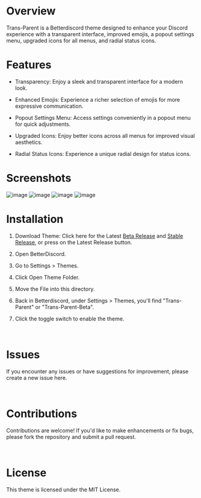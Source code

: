 
# Overview
Trans-Parent is a Betterdiscord theme designed to enhance your Discord experience with a transparent interface, improved emojis, a popout settings menu, upgraded icons for all menus, and radial status icons.

# Features

+ Transparency: Enjoy a sleek and transparent interface for a modern look.

+ Enhanced Emojis: Experience a richer selection of emojis for more expressive communication.

+ Popout Settings Menu: Access settings conveniently in a popout menu for quick adjustments.

+ Upgraded Icons: Enjoy better icons across all menus for improved visual aesthetics.

+ Radial Status Icons: Experience a unique radial design for status icons.



# Screenshots

![image](https://github.com/K3NOXOFFICIAL/Trans-Parent/assets/46091052/236eeae6-0b89-4194-8aa4-4b5af16dbe9b)
![image](https://github.com/K3NOXOFFICIAL/Trans-Parent/assets/46091052/9375b8da-28d2-490a-8e00-22e3cc6bf68d)
![image](https://github.com/K3NOXOFFICIAL/Trans-Parent/assets/46091052/8f862bf4-0958-4d62-ae22-4e43651cabbf)
![image](https://github.com/K3NOXOFFICIAL/Trans-Parent/assets/46091052/17365a9e-a572-4546-b6bf-d314f72c2eae)

# Installation


1.  Download Theme: Click here for the Latest [Beta Release](https://github.com/k3noxofficial/Trans-Parent/releases/latest/download/Trans-Parent-Beta.theme.css) and [Stable Release](https://github.com/k3noxofficial/Trans-Parent/releases/latest/download/Trans-Parent.theme.css), or press on the Latest Release button.

1.  Open BetterDiscord.

2. Go to Settings > Themes.

3. Click Open Theme Folder.

4. Move the File into this directory.

5. Back in Betterdiscord, under Settings > Themes, you'll find "Trans-Parent" or "Trans-Parent-Beta".

6. Click the toggle switch to enable the theme.
<br>

# Issues
If you encounter any issues or have suggestions for improvement, please create a new issue here.

<br>

# Contributions
Contributions are welcome! If you'd like to make enhancements or fix bugs, please fork the repository and submit a pull request.

<br>

# License
This theme is licensed under the MIT License.


